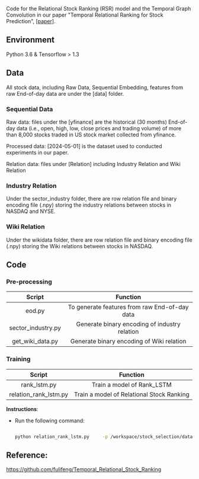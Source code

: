 Code for the Relational Stock Ranking (RSR) model and the Temporal Graph Convolution in our paper "Temporal Relational Ranking for Stock Prediction", [\[paper\]](https://arxiv.org/abs/1809.09441).

## Environment

Python 3.6 & Tensorflow > 1.3

## Data

All stock data, including Raw Data, Sequential Embedding, features from raw End-of-day data are under the [data] folder.

### Sequential Data

Raw data: files under the [yfinance] are the historical (30 months) End-of-day data (i.e., open, high, low, close prices and trading volume) of more than 8,000 stocks traded in US stock market collected from yfinance.

Processed data: [2024-05-01] is the dataset used to conducted experiments in our paper.

Relation data: files under [Relation] including Industry Relation and Wiki Relation


### Industry Relation

Under the sector_industry folder, there are row relation file and binary encoding file (.npy) storing the industry relations between stocks in NASDAQ and NYSE.

### Wiki Relation

Under the wikidata folder, there are row relation file and binary encoding file (.npy) storing the Wiki relations between stocks in NASDAQ.

## Code

### Pre-processing

|       Script       | Function |
|:------------------:| :-----------: |
|       eod.py       | To generate features from raw End-of-day data |
| sector_industry.py | Generate binary encoding of industry relation |
| get_wiki_data.py   | Generate binary encoding of Wiki relation |

### Training
| Script | Function |
| :-----------: | :-----------: |
| rank_lstm.py | Train a model of Rank_LSTM |
| relation_rank_lstm.py | Train a model of Relational Stock Ranking |

**Instructions**:
   - Run the following command:
     ```bash
     
     python relation_rank_lstm.py     -p /workspace/stock_selection/data/2024-05-01     -rn wikidata     -l 8     -u 32     -a 0.1     -ip 1     -m NASDAQ     -e NASDAQ_rank_lstm_seq-8_unit-32_0.csv.npy
     
     ```
     
## Reference:
https://github.com/fulifeng/Temporal_Relational_Stock_Ranking



